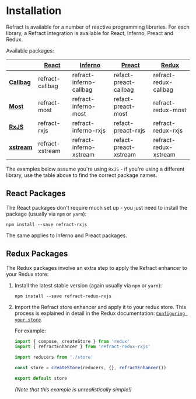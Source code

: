 # Installation

Refract is available for a number of reactive programming libraries. For each library, a Refract integration is available for React, Inferno, Preact and Redux.

Available packages:

<!-- prettier-ignore-start -->
| | [React](https://github.com/facebook/react) | [Inferno](https://infernojs.org/) | [Preact](https://preactjs.com/) | [Redux](https://github.com/reduxjs/redux) |
| --- | --- | --- | --- | --- |
| **[Callbag](https://github.com/callbag/callbag)** | refract-callbag | refract-inferno-callbag | refact-preact-callbag | refract-redux-callbag |
| **[Most](https://github.com/cujojs/most)** | refract-most | refract-inferno-most | refact-preact-most | refract-redux-most |
| **[RxJS](https://github.com/reactivex/rxjs)** | refract-rxjs | refract-inferno-rxjs | refact-preact-rxjs | refract-redux-rxjs |
| **[xstream](https://github.com/staltz/xstream)** | refract-xstream | refract-inferno-xstream | refact-preact-xstream | refract-redux-xstream |
<!-- prettier-ignore-end -->

The examples below assume you're using `RxJS` - if you're using a different library, use the table above to find the correct package names.

## React Packages

The React packages don't require much set up - you just need to install the package (usually via `npm` or `yarn`):

```
npm install --save refract-rxjs
```

The same applies to Inferno and Preact packages.

## Redux Packages

The Redux packages involve an extra step to apply the Refract enhancer to your Redux store:

1.  Install the latest stable version (again usually via `npm` or `yarn`):

    ```
    npm install --save refract-redux-rxjs
    ```

1.  Import the Refract store enhancer and apply it to your redux store. This process is explained in detail in the Redux documentation: [`Configuring your store`](https://redux.js.org/recipes/configuring-your-store).

    For example:

    ```js
    import { compose, createStore } from 'redux'
    import { refractEnhancer } from 'refract-redux-rxjs'

    import reducers from './store'

    const store = createStore(reducers, {}, refractEnhancer())

    export default store
    ```

    _(Note that this example is unrealistically simple!)_

